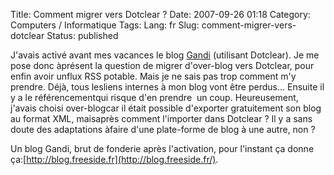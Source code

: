 Title: Comment migrer vers Dotclear ?
Date: 2007-09-26 01:18
Category: Computers / Informatique
Tags:
Lang: fr
Slug: comment-migrer-vers-dotclear
Status: published

J'avais activé avant mes vacances le blog [Gandi](http://www.gandi.net/) (utilisant Dotclear). Je me pose donc àprésent la question de migrer d'over-blog vers Dotclear, pour enfin avoir unflux RSS potable. Mais je ne sais pas trop comment m'y prendre. Déjà, tous lesliens internes à mon blog vont être perdus... Ensuite il y a le référencementqui risque d'en prendre  un coup. Heureusement, j'avais choisi over-blogcar il était possible d'exporter gratuitement son blog au format XML, maisaprès comment l'importer dans Dotclear ? Il y a sans doute des adaptations àfaire d'une plate-forme de blog à une autre, non ?

Un blog Gandi, brut de fonderie après l'activation, pour l'instant ça donne ça:[http://blog.freeside.fr](http://blog.freeside.fr/).
